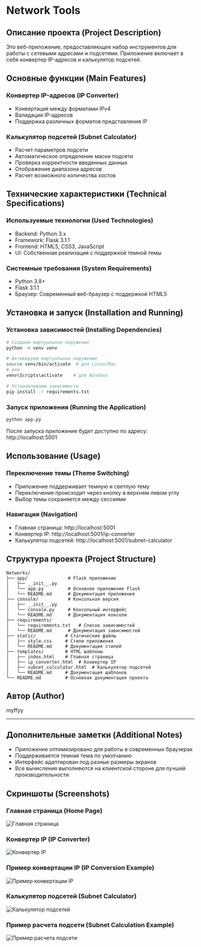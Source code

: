 # Network Tools

## Описание проекта (Project Description)

Это веб-приложение, предоставляющее набор инструментов для работы с сетевыми адресами и подсетями. Приложение включает в себя конвертер IP-адресов и калькулятор подсетей.

## Основные функции (Main Features)

### Конвертер IP-адресов (IP Converter)
- Конвертация между форматами IPv4
- Валидация IP-адресов
- Поддержка различных форматов представления IP

### Калькулятор подсетей (Subnet Calculator)
- Расчет параметров подсети
- Автоматическое определение маски подсети
- Проверка корректности введенных данных
- Отображение диапазона адресов
- Расчет возможного количества хостов

## Технические характеристики (Technical Specifications)

### Используемые технологии (Used Technologies)
- Backend: Python 3.x
- Framework: Flask 3.1.1
- Frontend: HTML5, CSS3, JavaScript
- UI: Собственная реализация с поддержкой темной темы

### Системные требования (System Requirements)
- Python 3.8+
- Flask 3.1.1
- Браузер: Современный веб-браузер с поддержкой HTML5

## Установка и запуск (Installation and Running)

### Установка зависимостей (Installing Dependencies)
```bash
# Создаем виртуальное окружение
python -m venv venv

# Активируем виртуальное окружение
source venv/bin/activate  # для Linux/Mac
# или
venv\Scripts\activate    # для Windows

# Устанавливаем зависимости
pip install -r requirements.txt
```

### Запуск приложения (Running the Application)
```bash
python app.py
```

После запуска приложение будет доступно по адресу: http://localhost:5001

## Использование (Usage)

### Переключение темы (Theme Switching)
- Приложение поддерживает темную и светлую тему
- Переключение происходит через кнопку в верхнем левом углу
- Выбор темы сохраняется между сессиями

### Навигация (Navigation)
- Главная страница: http://localhost:5001
- Конвертер IP: http://localhost:5001/ip-converter
- Калькулятор подсетей: http://localhost:5001/subnet-calculator

## Структура проекта (Project Structure)

```
Networks/
├── app/               # Flask приложение
│   ├── __init__.py
│   └── app.py         # Основное приложение Flask
│   └── README.md      # Документация приложения
├── console/           # Консольная версия
│   ├── __init__.py
│   └── console.py     # Консольный интерфейс
│   └── README.md      # Документация консоли
├── requirements/
│   └── requirements.txt   # Список зависимостей
│   └── README.md      # Документация зависимостей
├── static/           # Статические файлы
│   ├── style.css     # Стили приложения
│   └── README.md     # Документация стилей
├── templates/        # HTML шаблоны
│   ├── index.html    # Главная страница
│   ├── ip_converter.html  # Конвертер IP
│   ├── subnet_calculator.html  # Калькулятор подсетей
│   └── README.md     # Документация шаблонов
└── README.md         # Основная документация проекта
```

## Автор (Author)

myffyy

---

## Дополнительные заметки (Additional Notes)

- Приложение оптимизировано для работы в современных браузерах
- Поддерживается темная тема по умолчанию
- Интерфейс адаптирован под разные размеры экранов
- Все вычисления выполняются на клиентской стороне для лучшей производительности

## Скриншоты (Screenshots)

### Главная страница (Home Page)
![Главная страница](screenshots/homepage.png)

### Конвертер IP (IP Converter)
![Конвертер IP](screenshots/ipconverter.png)

### Пример конвертации IP (IP Conversion Example)
![Пример конвертации IP](screenshots/converterexample.png)

### Калькулятор подсетей (Subnet Calculator)
![Калькулятор подсетей](screenshots/subnetcalculator.png)

### Пример расчета подсети (Subnet Calculation Example)
![Пример расчета подсети](screenshots/subnetexample.png)
